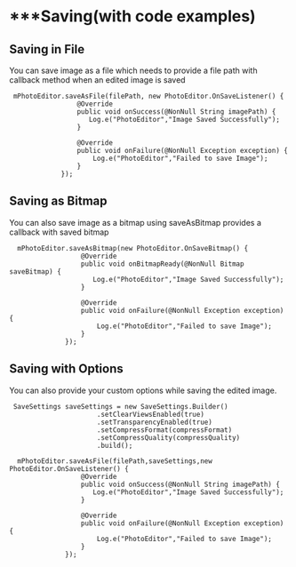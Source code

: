 
# ***Saving(with code examples)

## Saving in File
You can save image as a file which needs to provide a file path with callback method when an edited image is saved
   
   ```
    mPhotoEditor.saveAsFile(filePath, new PhotoEditor.OnSaveListener() {
                    @Override
                    public void onSuccess(@NonNull String imagePath) {
                       Log.e("PhotoEditor","Image Saved Successfully");
                    }

                    @Override
                    public void onFailure(@NonNull Exception exception) {
                        Log.e("PhotoEditor","Failed to save Image");
                    }
                });
```

## Saving as Bitmap
You can also save image as a bitmap using saveAsBitmap provides a callback with saved bitmap

  ```
    mPhotoEditor.saveAsBitmap(new PhotoEditor.OnSaveBitmap() {
                    @Override
                    public void onBitmapReady(@NonNull Bitmap saveBitmap) {
                       Log.e("PhotoEditor","Image Saved Successfully");
                    }

                    @Override
                    public void onFailure(@NonNull Exception exception) {
                        Log.e("PhotoEditor","Failed to save Image");
                    }
                });
```

## Saving with Options
You can also provide your custom options while saving the edited image. 
  ```
   SaveSettings saveSettings = new SaveSettings.Builder()
                        .setClearViewsEnabled(true)
                        .setTransparencyEnabled(true)
                        .setCompressFormat(compressFormat)
                        .setCompressQuality(compressQuality)
                        .build();

    mPhotoEditor.saveAsFile(filePath,saveSettings,new PhotoEditor.OnSaveListener() {
                    @Override
                    public void onSuccess(@NonNull String imagePath) {
                       Log.e("PhotoEditor","Image Saved Successfully");
                    }

                    @Override
                    public void onFailure(@NonNull Exception exception) {
                        Log.e("PhotoEditor","Failed to save Image");
                    }
                });
```
